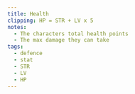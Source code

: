 ```yaml
---
title: Health
clipping: HP = STR + LV x 5
notes:
  - The characters total health points
  - The max damage they can take
tags:
  - defence
  - stat
  - STR
  - LV
  - HP
---
```

